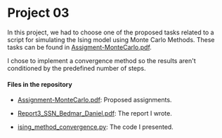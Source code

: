 # Project 03

In this project, we had to choose one of the proposed tasks related to a script for simulating the Ising model using Monte Carlo Methods. These tasks can be found in [Assigment-MonteCarlo.pdf](Assigment-MonteCarlo.pdf).

I chose to implement a convergence method so the results aren't conditioned by the predefined number of steps.

#### Files in the repository

- [Assignment-MonteCarlo.pdf](Assignment-MonteCarlo.pdf): Proposed assignments.

- [Report3_SSN_Bedmar_Daniel.pdf](Report3_SSN_Bedmar_Daniel.pdf): The report I wrote.

- [ising_method_convergence.py](ising_method_convergence.py): The code I presented.
